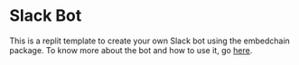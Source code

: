 # Slack Bot

This is a replit template to create your own Slack bot using the embedchain package. To know more about the bot and how to use it, go [here](https://docs.embedchain.ai/examples/slack_bot).